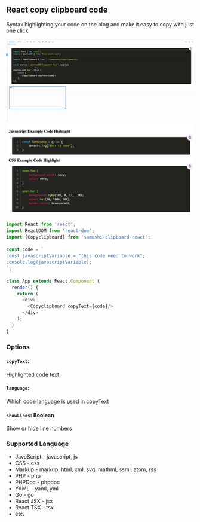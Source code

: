 ## React copy clipboard code

Syntax highlighting your code on the blog and make it easy to copy with just one click

![How to use](https://raw.githubusercontent.com/samushi/clipboard-react/main/assets/copy-code.gif)
<br />
![Example](https://raw.githubusercontent.com/samushi/clipboard-react/main/assets/code-example-2.png)

```js
import React from 'react';
import ReactDOM from 'react-dom';
import {Copyclipboard} from 'samushi-clipboard-react';

const code = `
const javascriptVariable = "this code need to work";
console.log(javascriptVariable);
`;

class App extends React.Component {
  render() {
    return (
      <div>
        <Copyclipboard copyText={code}/>
      </div>
    );
  }
}
```

### Options
#### `copyText`: 
Highlighted code text

#### `language`:
Which code language is used in copyText

#### `showLines`: Boolean
Show or hide line numbers

### Supported Language

 - JavaScript - javascript, js
 - CSS - css
 - Markup - markup, html, xml, svg, mathml, ssml, atom, rss
 - PHP - php
 - PHPDoc - phpdoc
 - YAML - yaml, yml
 - Go - go
 - React JSX - jsx
 - React TSX - tsx
 - etc.

 